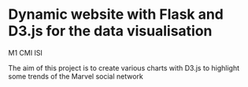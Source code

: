 # Dynamic website with Flask and D3.js for the data visualisation
M1 CMI ISI

The aim of this project is to create various charts with D3.js to highlight some trends of the Marvel social network

